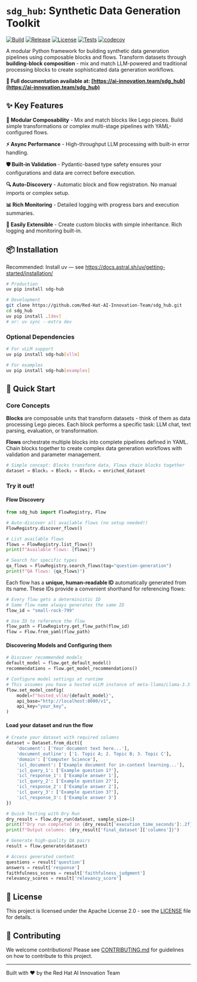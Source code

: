 # `sdg_hub`: Synthetic Data Generation Toolkit

[![Build](https://github.com/Red-Hat-AI-Innovation-Team/sdg_hub/actions/workflows/pypi.yaml/badge.svg?branch=main)](https://github.com/Red-Hat-AI-Innovation-Team/sdg_hub/actions/workflows/pypi.yaml)
[![Release](https://img.shields.io/github/v/release/Red-Hat-AI-Innovation-Team/sdg_hub)](https://github.com/Red-Hat-AI-Innovation-Team/sdg_hub/releases)
[![License](https://img.shields.io/github/license/Red-Hat-AI-Innovation-Team/sdg_hub)](https://github.com/Red-Hat-AI-Innovation-Team/sdg_hub/blob/main/LICENSE)
[![Tests](https://github.com/Red-Hat-AI-Innovation-Team/sdg_hub/actions/workflows/test.yml/badge.svg)](https://github.com/Red-Hat-AI-Innovation-Team/sdg_hub/actions/workflows/test.yml)
[![codecov](https://codecov.io/gh/Red-Hat-AI-Innovation-Team/sdg_hub/graph/badge.svg?token=SP75BCXWO2)](https://codecov.io/gh/Red-Hat-AI-Innovation-Team/sdg_hub)



A modular Python framework for building synthetic data generation pipelines using composable blocks and flows. Transform datasets through **building-block composition** - mix and match LLM-powered and traditional processing blocks to create sophisticated data generation workflows.

**📖 Full documentation available at: [https://ai-innovation.team/sdg_hub](https://ai-innovation.team/sdg_hub)**

## ✨ Key Features

**🔧 Modular Composability** - Mix and match blocks like Lego pieces. Build simple transformations or complex multi-stage pipelines with YAML-configured flows.

**⚡ Async Performance** - High-throughput LLM processing with built-in error handling.

**🛡️ Built-in Validation** - Pydantic-based type safety ensures your configurations and data are correct before execution.

**🔍 Auto-Discovery** - Automatic block and flow registration. No manual imports or complex setup.

**📊 Rich Monitoring** - Detailed logging with progress bars and execution summaries.

**🧩 Easily Extensible** - Create custom blocks with simple inheritance. Rich logging and monitoring built-in.


## 📦 Installation

Recommended: Install uv  — see https://docs.astral.sh/uv/getting-started/installation/

```bash
# Production
uv pip install sdg-hub

# Development
git clone https://github.com/Red-Hat-AI-Innovation-Team/sdg_hub.git
cd sdg_hub
uv pip install .[dev]
# or: uv sync --extra dev
```

### Optional Dependencies
```bash
# For vLLM support
uv pip install sdg-hub[vllm]

# For examples
uv pip install sdg-hub[examples]
```

## 🚀 Quick Start

### Core Concepts

**Blocks** are composable units that transform datasets - think of them as data processing Lego pieces. Each block performs a specific task: LLM chat, text parsing, evaluation, or transformation.

**Flows** orchestrate multiple blocks into complete pipelines defined in YAML. Chain blocks together to create complex data generation workflows with validation and parameter management.

```python
# Simple concept: Blocks transform data, Flows chain blocks together
dataset → Block₁ → Block₂ → Block₃ → enriched_dataset
```

### Try it out!

#### Flow Discovery
```python
from sdg_hub import FlowRegistry, Flow

# Auto-discover all available flows (no setup needed!)
FlowRegistry.discover_flows()

# List available flows
flows = FlowRegistry.list_flows()
print(f"Available flows: {flows}")

# Search for specific types
qa_flows = FlowRegistry.search_flows(tag="question-generation")
print(f"QA flows: {qa_flows}")
```

Each flow has a **unique, human-readable ID** automatically generated from its name. These IDs provide a convenient shorthand for referencing flows:

```python
# Every flow gets a deterministic ID 
# Same flow name always generates the same ID
flow_id = "small-rock-799" 

# Use ID to reference the flow
flow_path = FlowRegistry.get_flow_path(flow_id)
flow = Flow.from_yaml(flow_path)
```

#### Discovering Models and Configuring them
```python
# Discover recommended models
default_model = flow.get_default_model()
recommendations = flow.get_model_recommendations()

# Configure model settings at runtime
# This assumes you have a hosted vLLM instance of meta-llama/Llama-3.3-70B-Instruct running at http://localhost:8000/v1
flow.set_model_config(
    model=f"hosted_vllm/{default_model}",
    api_base="http://localhost:8000/v1",
    api_key="your_key",
)
```
#### Load your dataset and run the flow
```python
# Create your dataset with required columns
dataset = Dataset.from_dict({
    'document': ['Your document text here...'],
    'document_outline': ['1. Topic A; 2. Topic B; 3. Topic C'],
    'domain': ['Computer Science'],
    'icl_document': ['Example document for in-context learning...'],
    'icl_query_1': ['Example question 1?'],
    'icl_response_1': ['Example answer 1'],
    'icl_query_2': ['Example question 2?'], 
    'icl_response_2': ['Example answer 2'],
    'icl_query_3': ['Example question 3?'],
    'icl_response_3': ['Example answer 3']
})

# Quick Testing with Dry Run
dry_result = flow.dry_run(dataset, sample_size=1)
print(f"Dry run completed in {dry_result['execution_time_seconds']:.2f}s")
print(f"Output columns: {dry_result['final_dataset']['columns']}")

# Generate high-quality QA pairs
result = flow.generate(dataset)

# Access generated content
questions = result['question']
answers = result['response']
faithfulness_scores = result['faithfulness_judgment']
relevancy_scores = result['relevancy_score']
```


## 📄 License

This project is licensed under the Apache License 2.0 - see the [LICENSE](LICENSE) file for details.

## 🤝 Contributing

We welcome contributions! Please see [CONTRIBUTING.md](CONTRIBUTING.md) for guidelines on how to contribute to this project.

---

Built with ❤️ by the Red Hat AI Innovation Team
